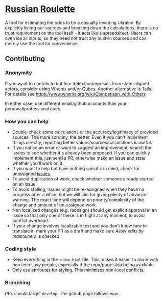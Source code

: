# [Russian Roulette](https://ministry-of-truth-1984.github.io/russian-roulette/)

A tool for estimating the odds to be a casualty invading Ukraine.
By explicitly listing our sources and breaking down the calculations, there is no trust requirement on the tool itself - it acts like a spreadsheet.
Users can override all inputs, so they need not trust any built-in sources and can merely use the tool for convenience.

## Contributing 

### Anonymity
If you want to contribute but fear detection/reprisals from state-aligned actors, consider using [Whonix](https://www.whonix.org/) and/or [Qubes](https://www.qubes-os.org/). Another alternative is [Tails](https://tails.boum.org/). For details see https://www.whonix.org/wiki/Comparison_with_Others

In either case, use different email/github accounts than your personal/professional ones.

### How you can help
* Double-check some calculations or the accuracy/legitimacy of provided sources. The more scrutiny, the better. Even if you can't implement things directly, reporting better values/sources/calculations is useful.
* If you notice an error or want to suggest an improvement, search the issues to see whether it's already been proposed. If you can quickly implement this, just send a PR, otherwise make an issue and state whether you'll work on it.
* If you want to help but have nothing specific in mind, check for unassigned [issues](https://github.com/ministry-of-truth-1984/russian-roulette/issues).
* To avoid duplication of work, check whether someone already started on an issue.
* To avoid stalling, issues might be re-assigned when they have no progress after a while, but we will aim for giving plenty of advance warning. The exact time will depend on priority/complexity of the change and amount of un-assigned work.
* Non localized changes (e.g. redesign) should get explicit approval in an issue so that only one of these is in flight at any moment, to avoid conflict overhead.
* If your change involves localizable text and you don't know how to translate it, mark your PR as a draft and make sure _Allow edits by maintainers_ is checked.

### Coding style
* Keep everything in the `index.html` file. This makes it easier to share with non tech savy people, especially if the repo/page stop being available.
* Only use attributes for styling. This minimizes non-local conflicts.

### Branching
PRs should target `develop`. The github page follows `main`. 
